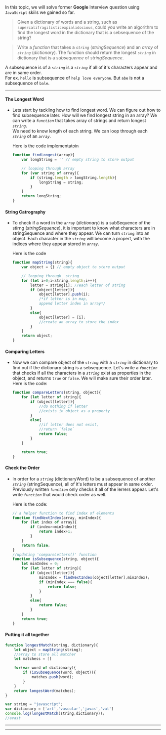 In this topic, we will solve former **Google** Interview question using `JavaScript` skiils we gained so far.

> Given a dictionary of words and a string, such as `supercalifragilisticexpialidocious`, could you write an algorithm to find the longest word in the dictionary that is a sebsequence of the string?

> Write a *function* that takes a *`string`* (*stringSequence*) and an *array* of *`string`* (*dictionary*). The function should return the longest *`string`* in dictionary that is a *subsequence* of *stringSequence*.

A subsequence is of a *`string`* is a *`string`* if all of it's characters appear and are in same order.  
For ex. `hello` is subsequence of `help love everyone`. But `abe` is not a subsequence of `bale`.
___
#### The Longest Word
- Lets start by tackling how to find longest word. We can figure out how to find subsequence later. How will we find longest string in an array? We can write a *`function`* that takes array of strings and return longest *`string`*.  
We need to know length of each string. We can loop through each *`string`* of an *`array`*.

    Here is the code implementatoin
    ``` js
    function findLongest(array){
        var longString = '' // empty string to store output

        // looping through array
        for (var string of array){
            if (string.length > longString.length){
                longString = string;
            }
        }
        return longString;
    }
    ```

#### String Catrography
- To check if a word in the *`array`* (*dictionary*) is a subSequence of the stirng (*stringSequence*), it is important to know what characters are in stringSequence and where they appear. We can turn `string` into an object. Each character in the *`string`* will become a propert, with the indices where they appear stored in *`array`*.

    Here is the code
    ``` js
    function mapString(string){
        var object = {} // empty object to store output

        // looping through  string
        for (let i=0;i<string.length;i++){
            letter = string[i]; //each letter of string
            if (object[letter]){
                object[letter].push(i);
                /*if letter is in map,
                append letter index in array*/
            }
            else{
                object[letter] = [i];
                //create an array to store the index
            }
        }
        return object;
    }
    ```

#### Comparing Letters
- Now we can compare object of the *`string`* with a *`string`* in dictionary to find out if the dictionary string is a sebsequence. Let's write a *`function`* that checks if all the characters in a *`string`* exist as properties in the object, and returns `true` or `false`. We will make sure their order later.
    Here is the code:
    ``` js
    function compareLetters(string, object){
        for (let letter of string){
            if (object[letter]){
                //do nothing if letter
                //exists in object as a property
            }
            else{
                //if letter does not exist,
                //return `false`
                return false;
            }
        }

        return true;
    }
    ```

#### Check the Order
- In order for a *`string`* (dictionaryWord) to be a subsequence of another *`string`* (stringSequence), all of it's letters must appear in same order. Previously written *`function`* only checks it all of the lerrers appear. Let's write *`function`* that would check order as well.

    Here is the code:
    ``` js
    // a helper function to find index of elements
    function findNextIndex(array, minIndex){
        for (let index of array){
            if (index>=minIndex){
                return index+1;
            }
        }
        return false;
    }
    //updating 'compareLetters()' function
    function isSubsequence(string, object){
        let minIndex = 0;
        for (let letter of string){
            if (object[letter]){
                minIndex = findNextIndex(object[letter],minIndex);
                if (minIndex === false){
                    return false;
                }
            }
            else{
                return false;
            }
        }
        return true;
    }
    ```
#### Putting it all together

``` js
function longestMatch(string, dictionary){
    let object = mapString(string);
    //array to store all matcher
    let matchess = []

    for(var word of dictionary){
        if (isSubsequence(word, object)){
            matches.push(word);
        }
    }
    return longestWord(matches);
}

var string = "javascript";
var dictionary = ['art','vascular','javas','vat']
console.log(longestMatch(string,dictionary));
//avast
```
---
---